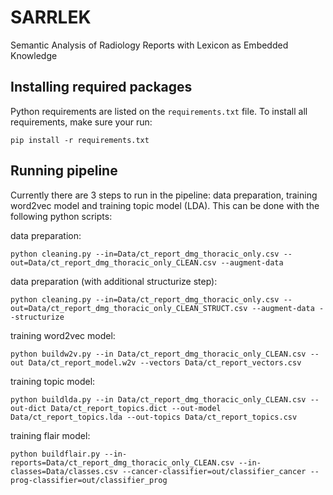 # SARRLEK
Semantic Analysis of Radiology Reports with Lexicon as Embedded Knowledge

## Installing required packages

Python requirements are listed on the `requirements.txt` file. To install all
requirements, make sure your run:

```
pip install -r requirements.txt
```
## Running pipeline
Currently there are 3 steps to run in the pipeline: data preparation, training
word2vec model and training topic model (LDA). This can be done with the following
python scripts:

data preparation:
```
python cleaning.py --in=Data/ct_report_dmg_thoracic_only.csv --out=Data/ct_report_dmg_thoracic_only_CLEAN.csv --augment-data
```

data preparation (with additional structurize step):
```
python cleaning.py --in=Data/ct_report_dmg_thoracic_only.csv --out=Data/ct_report_dmg_thoracic_only_CLEAN_STRUCT.csv --augment-data --structurize
```

training word2vec model:
```
python buildw2v.py --in Data/ct_report_dmg_thoracic_only_CLEAN.csv --out Data/ct_report_model.w2v --vectors Data/ct_report_vectors.csv
```

training topic model:
```
python buildlda.py --in Data/ct_report_dmg_thoracic_only_CLEAN.csv --out-dict Data/ct_report_topics.dict --out-model Data/ct_report_topics.lda --out-topics Data/ct_report_topics.csv
```

training flair model:
```
python buildflair.py --in-reports=Data/ct_report_dmg_thoracic_only_CLEAN.csv --in-classes=Data/classes.csv --cancer-classifier=out/classifier_cancer --prog-classifier=out/classifier_prog
```
